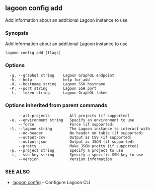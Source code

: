 ## lagoon config add

Add information about an additional Lagoon instance to use

### Synopsis

Add information about an additional Lagoon instance to use

```
lagoon config add [flags]
```

### Options

```
  -g, --graphql string    Lagoon GraphQL endpoint
  -h, --help              help for add
  -H, --hostname string   Lagoon SSH hostname
  -P, --port string       Lagoon SSH port
  -t, --token string      Lagoon GraphQL token
```

### Options inherited from parent commands

```
      --all-projects         All projects (if supported)
  -e, --environment string   Specify an environment to use
      --force                Force (if supported)
  -l, --lagoon string        The Lagoon instance to interact with
      --no-header            No header on table (if supported)
      --output-csv           Output as CSV (if supported)
      --output-json          Output as JSON (if supported)
      --pretty               Make JSON pretty (if supported)
  -p, --project string       Specify a project to use
  -i, --ssh-key string       Specify a specific SSH key to use
      --version              Version information
```

### SEE ALSO

* [lagoon config](lagoon_config.md)	 - Configure Lagoon CLI

